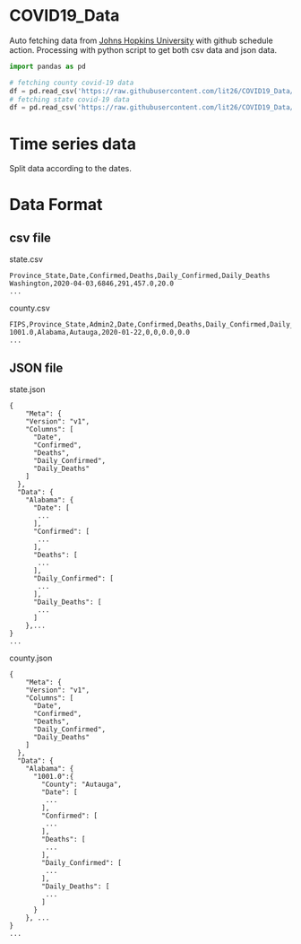 # COVID19_Data

Auto fetching data from [Johns Hopkins University](https://github.com/CSSEGISandData/COVID-19) with github schedule action. Processing with python script to get both csv data and json data.

```python
import pandas as pd

# fetching county covid-19 data
df = pd.read_csv('https://raw.githubusercontent.com/lit26/COVID19_Data/main/data/covid_19_county.csv')
# fetching state covid-19 data
df = pd.read_csv('https://raw.githubusercontent.com/lit26/COVID19_Data/main/data/covid_19_state.csv')
```

# Time series data

Split data according to the dates.

# Data Format

## csv file
state.csv
```
Province_State,Date,Confirmed,Deaths,Daily_Confirmed,Daily_Deaths
Washington,2020-04-03,6846,291,457.0,20.0
...
```

county.csv
```
FIPS,Province_State,Admin2,Date,Confirmed,Deaths,Daily_Confirmed,Daily_Deaths
1001.0,Alabama,Autauga,2020-01-22,0,0,0.0,0.0
...
```

## JSON file
state.json
```
{
    "Meta": {
    "Version": "v1",
    "Columns": [
      "Date",
      "Confirmed",
      "Deaths",
      "Daily_Confirmed",
      "Daily_Deaths"
    ]
  },
  "Data": {
    "Alabama": {
      "Date": [
       ...
      ],
      "Confirmed": [
       ...
      ],
      "Deaths": [
       ...
      ],
      "Daily_Confirmed": [
       ...
      ],
      "Daily_Deaths": [
       ...
      ]
    },...
}
...
```
county.json
```
{
    "Meta": {
    "Version": "v1",
    "Columns": [
      "Date",
      "Confirmed",
      "Deaths",
      "Daily_Confirmed",
      "Daily_Deaths"
    ]
  },
  "Data": {
    "Alabama": {
      "1001.0":{
        "County": "Autauga",
        "Date": [
         ...
        ],
        "Confirmed": [
         ...
        ],
        "Deaths": [
         ...
        ],
        "Daily_Confirmed": [
         ...
        ],
        "Daily_Deaths": [
         ...
        ]
      }
    }, ...
}
...
```